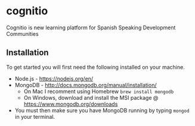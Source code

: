 # cognitio

Cognitio is new learning platform for Spanish Speaking Development Communities

Installation
-------------------
To get started you will first need the following installed on your machine.

  - Node.js - https://nodejs.org/en/
  - MongoDB - http://docs.mongodb.org/manual/installation/
    - On Mac I recomment using Homebrew ```brew install mongodb```
    - On Windows, download and install the MSI package @ https://www.mongodb.org/downloads
  - You must then make sure you have MongoDB running by typing ```mongod``` in your terminal.
